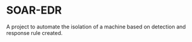 # SOAR-EDR
A project to automate the isolation of a machine based on detection and response rule created.

